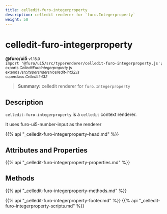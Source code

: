```yaml
---
title: celledit-furo-integerproperty
description: celledit renderer for `furo.Integerproperty`
weight: 50
---
```


# celledit-furo-integerproperty
**@furo/ui5** <small>v1.18.0</small>
<br>`import '@furo/ui5/src/typerenderer/celledit-furo-integerproperty.js';`<small>
<br>exports *CelleditFuroIntegerproperty* js
<br>extends */src/typerenderer/celledit-int32.js*
<br>superclass *CelleditInt32*</small>

> **Summary:** celledit renderer for `furo.Integerproperty`

## Description

`celledit-furo-integerproperty` is a `celledit` context renderer.

It uses furo-ui5-number-input as the renderer

{{% api "_celledit-furo-integerproperty-head.md" %}}

## Attributes and Properties
{{% api "_celledit-furo-integerproperty-properties.md" %}}




## Methods
{{% api "_celledit-furo-integerproperty-methods.md" %}}






{{% api "_celledit-furo-integerproperty-footer.md" %}}
{{% api "_celledit-furo-integerproperty-scripts.md" %}}
